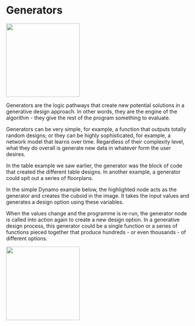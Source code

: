 # Generators

<img src="../../.gitbook/assets/generators1.png" style="width:200px;"/>

Generators are the logic pathways that create new potential solutions in a generative design approach. In other words, they are the engine of the algorithm - they give the rest of the program something to evaluate.

Generators can be very simple, for example, a function that outputs totally random designs; or they can be highly sophisticated, for example, a network model that learns over time. Regardless of their complexity level, what they do overall is generate new data in whatever form the user desires.

In the table example we saw earlier, the generator was the block of code that created the different table designs. In another example, a generator could spit out a series of floorplans. 

In the simple Dynamo example below, the highlighted node acts as the generator and creates the cuboid in the image. It takes the input values and generates a design option using these variables. 

When the values change and the programme is re-run, the generator node is called into action again to create a new design option. In a generative design process, this generator could be a single function or a series of functions pieced together that produce hundreds - or even thousands - of different options.

<img src="../../.gitbook/assets/generators2.png" style="width:200px;"/>


